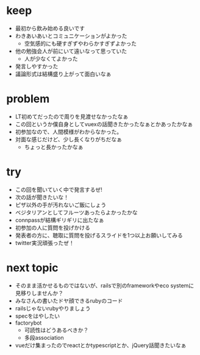# keep

- 最初から飲み始める良いです
- わきあいあいとコミュニケーションがよかった
  - 空気感的にも硬すぎずやわらかすぎずよかった
- 他の勉強会人が前にいて遠いなって思っていた
  - 人が少なくてよかった
- 発言しやすかった
- 議論形式は結構盛り上がって面白いなぁ

# problem

- LT初めてだったので周りを見渡せなかったなぁ
- この回というか僕自身としてvuexの話聞きたかったなぁとかあったかなぁ
- 初参加なので、人間模様がわからなかった。
- 対面な感じだけど、少し長くなりがちだなぁ
  - ちょっと長かったかなぁ

# try

- この回を聞いていく中で発言するぜ!
- 次の話が聞きたいな！
- ピザ以外の手が汚れないご飯にしょう
- ベジタリアンとしてフルーツあったらよかったかな
- connpassが結構ギリギリに出たなぁ
- 初参加の人に質問を投げかける
- 発表者の方に、聴取に質問を投げるスライドを1つ以上お願いしてみる
- twitter実況頑張ったぜ！

# next topic

- そのまま活かせるものではないが、railsで別のframeworkやeco systemに見移りしませんか？
- みなさんの書いたドヤ顔できるrubyのコード
- railsじゃないrubyやりましょう
- specをはやしたい
- factorybot
  - 可読性はどうあるべきか？
  - 多段association
- vueだけ集まったのでreactとかtypescriptとか、jQuery話聞きたいなぁ


